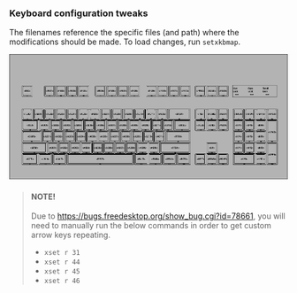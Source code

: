 ### Keyboard configuration tweaks

The filenames reference the specific files (and path) where the modifications should be made. To load changes, run ```setxkbmap```.

![keyboard codes](layout.png)

> #### NOTE!
> Due to https://bugs.freedesktop.org/show_bug.cgi?id=78661, you will need to manually run the below commands in order to get custom arrow keys repeating.
> 
> * ```xset r 31```
> * ```xset r 44```
> * ```xset r 45```
> * ```xset r 46```
